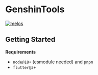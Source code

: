 # GenshinTools

[![melos](https://img.shields.io/badge/maintained%20with-melos-f700ff.svg?style=flat-square)](https://github.com/invertase/melos)

## Getting Started

**Requirements**

* `node@18+` (esmodule needed) and `pnpm`
* `flutter@3+`
